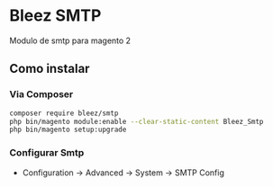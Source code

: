 # Bleez SMTP

Modulo de smtp para magento 2

## Como instalar

### Via Composer

```sh
composer require bleez/smtp
php bin/magento module:enable --clear-static-content Bleez_Smtp
php bin/magento setup:upgrade
```

### Configurar Smtp

* Configuration -> Advanced -> System -> SMTP Config